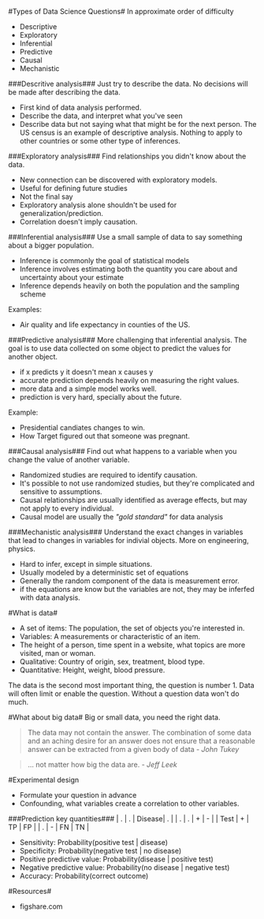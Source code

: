 #Types of Data Science Questions#
In approximate order of difficulty
- Descriptive
- Exploratory
- Inferential
- Predictive
- Causal
- Mechanistic

###Descritive analysis###
Just try to describe the data. No decisions will be made after describing the
data.
- First kind of data analysis  performed.
- Describe the data, and interpret what you've seen
- Describe data but not saying what that might be for the next person.
The US census is an example of descriptive analysis. Nothing to apply to other
countries or some other type of inferences.

###Exploratory analysis###
Find relationships you didn't know about the data.
- New connection can be discovered with exploratory models.
- Useful for defining future studies
- Not the final say
- Exploratory analysis alone shouldn't be used for generalization/prediction.
- Correlation doesn't imply causation.

###Inferential analysis###
Use a small sample of data to say something about a bigger population.
- Inference is commonly the goal of statistical models
- Inference involves estimating both the quantity you care about and
  uncertainty about your estimate
- Inference depends heavily on both the population and the sampling scheme

Examples:
- Air quality and life expectancy in counties of the US.

###Predictive analysis###
More challenging that inferential analysis. The goal is to use data collected
on some object to predict the values for another object.
- if x predicts y  it doesn't mean x causes y
- accurate prediction depends heavily on measuring the right values.
- more data and a simple model works well.
- prediction is very hard, specially about the future.

Example:
- Presidential candiates changes to win.
- How Target figured out that someone was pregnant.

###Causal analysis###
Find out what happens to a variable when you change the value of another
variable.
- Randomized studies are required to identify causation.
- It's possible to not use randomized studies, but they're complicated and
  sensitive to assumptions.
- Causal relationships are usually identified as average effects, but may not
  apply to every individual.
- Causal model are usually the *"gold standard"* for data analysis

###Mechanistic analysis###
Understand the exact changes in variables that lead to changes in variables for
indivial objects. More on engineering, physics.
- Hard to infer, except in simple situations.
- Usually modeled by a deterministic set of equations 
- Generally the random component of the data is measurement error.
- if the equations are know but the variables are not, they may be inferfed
  with data analysis.

#What is data#
- A set of items: The population, the set of objects you're interested in.
- Variables: A measurements or characteristic of an item.
 - The height of a person, time spent in a website, what topics are more
   visited, man or woman.
- Qualitative: Country of origin, sex, treatment, blood type.
- Quantitative: Height, weight, blood pressure.

The data is the second most important thing, the question is number 1. Data
will often limit or enable the question. Without a question data won't do much.

#What about big data#
Big or small data, you need the right data.

> The data may not contain the answer. The combination of some data and an
> aching desire for an answer does not ensure that a reasonable answer can be
> extracted from a given body of data - *John Tukey*

> ... not matter how big the data are. - *Jeff Leek*

#Experimental design
- Formulate your question in advance
- Confounding, what variables create a correlation to other variables.

###Prediction key quantities###
|   .  | . | Disease| . | 
|   .  | . | +  | -  |
| Test | + | TP | FP | 
|   .  | - | FN | TN | 

- Sensitivity: Probability(positive test | disease)
- Specificity: Probability(negative test | no disease)
- Positive predictive value: Probability(disease | positive test)
- Negative predictive value: Probability(no disease | negative test)
- Accuracy: Probability(correct outcome) 

#Resources#
- figshare.com
